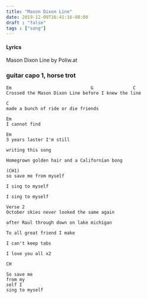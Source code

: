 ```yaml
---
title: "Mason Dixon Line"
date: 2019-12-09T16:41:16-08:00
draft : "false"
tags : ["song"]
---
```


#### Lyrics

Mason Dixon Line by Poliw.at

### guitar capo 1, horse trot

```
Em                              G               C
Crossed the Mason Dixon Line before I knew the line

C
made a bunch of ride or die friends

Em
I cannot find

Em
3 years laster I'm still

writing this song

Homegrown golden hair and a Californian bong

(CH1)
so save me from myself

I sing to myself

I sing to myself

Verse 2
October skies never looked the same again

after Raul through down on lake michigan

To all great friend I make

I can't keep tabs

I love you all x2

CH

So save me
from my
self I
sing to myself
```

<!--
♩     Musical quarter note     &#9833;
♪     Musical eighth note      &#9834;
♫     Musical single bar note  &#9835;
♬     Musical double bar note  &#9836;
𝄪     Double sharp note                  &#119082;
𝄆     Musical Symbol Left Repeat Sign    &#x1D106;
𝄇     Musical Symbol Right Repeat Sign   &#x1D107;
𝄈     Musical Symbol Repeat Dots         &#x1D108;
𝄐     Musical Symbol Fermata             &#x1D110;
𝄑     Musical Symbol Fermata Below       &#x1D111;
𝄒     Musical Symbol Breath Mark         &#x1D112;
𝆒     Musical Symbol Crescendo           &#x1D192;
𝆓     Musical Symbol Decrescendo         &#x1D193;
𝄫     Double flat note                   &#119083;
𝄞     G clef     &#119070;
𝄢     F clef     &#119074;
𝄡     C clef     &#119073; -->
